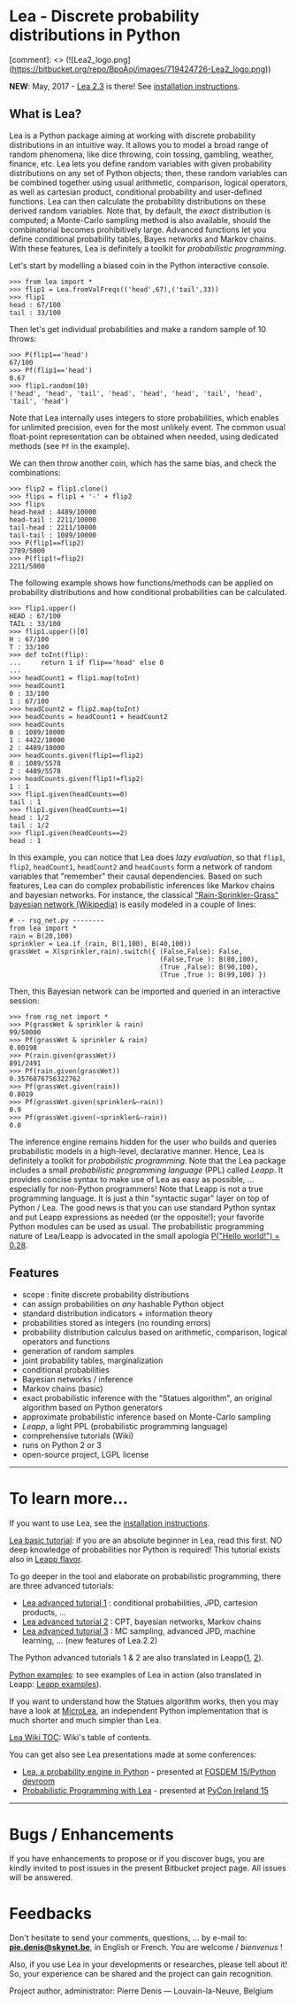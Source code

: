 # Lea - Discrete probability distributions in Python #

[comment]: <> (![Lea2_logo.png] (https://bitbucket.org/repo/BpoAoj/images/719424726-Lea2_logo.png))

**NEW**: May, 2017 - [Lea 2.3](http://pypi.python.org/pypi/lea/2.3.4) is there!
See [installation instructions](https://bitbucket.org/piedenis/lea/wiki/Installation).

## What is Lea?

Lea is a Python package aiming at working with discrete probability distributions in an intuitive way. It allows you to model a broad range of random phenomena, like dice throwing, coin tossing, gambling, weather, finance, etc. Lea lets you define random variables with given probability distributions on any set of Python objects; then, these random variables can be combined together using usual arithmetic, comparison, logical operators, as well as cartesian product, conditional probability and user-defined functions. Lea can then calculate the probability distributions on these derived random variables. Note that, by default, the _exact_ distribution is computed; a Monte-Carlo sampling method is also available, should the combinatorial becomes prohibitively large. Advanced functions let you define conditional probability tables, Bayes networks and Markov chains. With these features, Lea is definitely a toolkit for _probabilistic programming_.

Let's start by modelling a biased coin in the Python interactive console.
```
>>> from lea import *
>>> flip1 = Lea.fromValFreqs(('head',67),('tail',33))
>>> flip1
head : 67/100
tail : 33/100
```

Then let's get individual probabilities and make a random sample of 10 throws:
```
>>> P(flip1=='head')
67/100
>>> Pf(flip1=='head')
0.67
>>> flip1.random(10)
('head', 'head', 'tail', 'head', 'head', 'head', 'tail', 'head', 'tail', 'head')
```

Note that Lea internally uses integers to store probabilities, which enables for unlimited precision, even for the most unlikely event. The common usual float-point representation can be obtained when needed, using dedicated methods (see `Pf` in the example).  

We can then throw another coin, which has the same bias, and check the combinations: 
```
>>> flip2 = flip1.clone()
>>> flips = flip1 + '-' + flip2
>>> flips
head-head : 4489/10000
head-tail : 2211/10000
tail-head : 2211/10000
tail-tail : 1089/10000
>>> P(flip1==flip2)
2789/5000
>>> P(flip1!=flip2)
2211/5000
```

The following example shows how functions/methods can be applied on probability distributions and how conditional probabilities can be calculated.
```
>>> flip1.upper()
HEAD : 67/100
TAIL : 33/100
>>> flip1.upper()[0]
H : 67/100
T : 33/100
>>> def toInt(flip):
...     return 1 if flip=='head' else 0
...
>>> headCount1 = flip1.map(toInt)
>>> headCount1
0 : 33/100
1 : 67/100
>>> headCount2 = flip2.map(toInt)
>>> headCounts = headCount1 + headCount2
>>> headCounts 
0 : 1089/10000
1 : 4422/10000
2 : 4489/10000
>>> headCounts.given(flip1==flip2)
0 : 1089/5578
2 : 4489/5578
>>> headCounts.given(flip1!=flip2)
1 : 1
>>> flip1.given(headCounts==0)
tail : 1
>>> flip1.given(headCounts==1)
head : 1/2
tail : 1/2
>>> flip1.given(headCounts==2)
head : 1
```

In this example, you can notice that Lea does _lazy evaluation_, so that `flip1`, `flip2`, `headCount1`, `headCount2` and `headCounts` form a network of random variables that "remember" their causal dependencies. Based on such features, Lea can do complex probabilistic inferences like 
Markov chains and bayesian networks. For instance, the classical ["Rain-Sprinkler-Grass" bayesian network (Wikipedia)](https://en.wikipedia.org/wiki/Bayesian_network) is easily modeled in a couple of lines:
```
# -- rsg_net.py --------
from lea import *
rain = B(20,100)
sprinkler = Lea.if_(rain, B(1,100), B(40,100))
grassWet = X(sprinkler,rain).switch({ (False,False): False,
                                      (False,True ): B(80,100),
                                      (True ,False): B(90,100),
                                      (True ,True ): B(99,100) })
```
Then, this Bayesian network can be imported and queried in an interactive session:
```
>>> from rsg_net import *
>>> P(grassWet & sprinkler & rain)
99/50000
>>> Pf(grassWet & sprinkler & rain)
0.00198
>>> P(rain.given(grassWet))
891/2491
>>> Pf(rain.given(grassWet))
0.3576876756322762
>>> Pf(grassWet.given(rain))
0.8019
>>> Pf(grassWet.given(sprinkler&~rain))
0.9
>>> Pf(grassWet.given(~sprinkler&~rain))
0.0
```

The inference engine remains hidden for the user who builds and queries probabilistic models in a high-level, declarative manner. Hence, Lea is definitely a toolkit for _probabilistic programming_. Note that the Lea package includes a small _probabilistic programming language_ (PPL) called _Leapp_. It provides concise syntax to make use of Lea as easy as possible, … especially for non-Python programmers! Note that Leapp is not a true programming language. It is just a thin "syntactic sugar" layer on top of Python / Lea. The good news is that you can use standard Python syntax and put Leapp expressions as needed (or the opposite!); your favorite Python modules can be used as usual. The probabilistic programming nature of Lea/Leapp is advocated in the small apologia  [P("Hello world!") = 0.28](https://bitbucket.org/piedenis/lea/wiki/LeappPPLHelloWorld).

## Features

  * scope : finite discrete probability distributions
  * can assign probabilities on _any_ hashable Python object
  * standard distribution indicators + information theory
  * probabilities stored as integers (no rounding errors)
  * probability distribution calculus based on arithmetic, comparison, logical operators and functions
  * generation of random samples
  * joint probability tables, marginalization
  * conditional probabilities
  * Bayesian networks / inference
  * Markov chains (basic)
  * exact probabilistic inference with the "Statues algorithm", an original algorithm based on Python generators
  * approximate probabilistic inference based on Monte-Carlo sampling
  * _Leapp_, a light PPL (probabilistic programming language)
  * comprehensive tutorials (Wiki)
  * runs on Python 2 or 3
  * open-source project, LGPL license

---

# To learn more...

If you want to use Lea, see the [installation instructions](https://bitbucket.org/piedenis/lea/wiki/Installation).

[Lea basic tutorial](https://bitbucket.org/piedenis/lea/wiki/LeaPyTutorial0): if you are an absolute beginner in Lea, read this first. NO deep knowledge of probabilities nor Python is required! This tutorial exists also in [Leapp flavor](https://bitbucket.org/piedenis/lea/wiki/LeappTutorial0).

To go deeper in the tool and elaborate on probabilistic programming, there are three advanced tutorials:

  * [Lea advanced tutorial 1](https://bitbucket.org/piedenis/lea/wiki/LeaPyTutorial1) : conditional probabilities, JPD, cartesion products, …
  * [Lea advanced tutorial 2](https://bitbucket.org/piedenis/lea/wiki/LeaPyTutorial2) : CPT, bayesian networks, Markov chains
  * [Lea advanced tutorial 3](https://bitbucket.org/piedenis/lea/wiki/LeaPyTutorial3) :  MC sampling, advanced JPD, machine learning, … (new features of Lea.2.2)

The Python advanced tutorials 1 & 2 are also translated in Leapp([1](https://bitbucket.org/piedenis/lea/wiki/LeappTutorial1), [2](https://bitbucket.org/piedenis/lea/wiki/LeappTutorial2)).

[Python examples](https://bitbucket.org/piedenis/lea/wiki/Examples): to see examples of Lea in action (also translated in Leapp: [Leapp examples](https://bitbucket.org/piedenis/lea/wiki/LeappExamples)). 

If you want to understand how the Statues algorithm works, then you may have a look at [MicroLea](https://bitbucket.org/piedenis/microlea), an independent Python implementation that is much shorter and much simpler than Lea.

[Lea Wiki TOC](https://bitbucket.org/piedenis/lea/wiki): Wiki's table of contents. 

You can get also see Lea presentations made at some conferences:

* [Lea, a probability engine in Python](https://drive.google.com/open?id=0B1_ICcQCs7geUld1eE1CWGhEVEk) - presented at [FOSDEM 15/Python devroom](https://fosdem.org/2015/schedule/track/python/)
* [Probabilistic Programming with Lea](https://drive.google.com/open?id=0B1_ICcQCs7gebF9uVGdNdG1nR0E) - presented at [PyCon Ireland 15](https://python.ie/pycon-2015/)

---

# Bugs / Enhancements

If you have enhancements to propose or if you discover bugs, you are kindly invited to post issues in the present Bitbucket project page. All issues will be answered.

# Feedbacks

Don't hesitate to send your comments, questions, … by e-mail to: **pie.denis@skynet.be**, in English or French. You are welcome / _bienvenus_ !

Also, if you use Lea in your developments or researches, please tell about it! So, your experience can be shared and the project can gain recognition.

Project author, administrator: Pierre Denis — Louvain-la-Neuve, Belgium